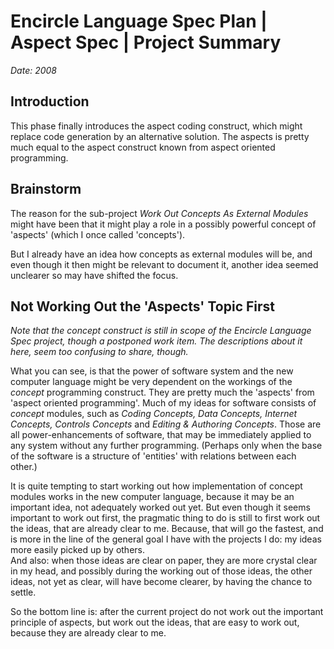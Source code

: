 ﻿Encircle Language Spec Plan | Aspect Spec | Project Summary
===========================================================

*Date: 2008*

Introduction
------------

This phase finally introduces the aspect coding construct, which might replace code generation by an alternative solution. The aspects is pretty much equal to the aspect construct known from aspect oriented programming.


Brainstorm
----------

The reason for the sub-project *Work Out Concepts As External Modules* might have been that it might play a role in a possibly powerful concept of 'aspects' (which I once called 'concepts').

But I already have an idea how concepts as external modules will be, and even though it then might be relevant to document it, another idea seemed unclearer so may have shifted the focus.


Not Working Out the 'Aspects' Topic First
-----------------------------------------

*Note that the concept construct is still in scope of the Encircle Language Spec project, though a postponed work item. The descriptions about it here, seem too confusing to share, though.*

What you can see, is that the power of software system and the new computer language might be very dependent on the workings of the *concept* programming construct. They are pretty much the 'aspects' from 'aspect oriented programming'. Much of my ideas for software consists of *concept* modules, such as *Coding Concepts, Data Concepts, Internet Concepts, Controls Concepts* and *Editing & Authoring Concepts*. Those are all power-enhancements of software, that may be immediately applied to any system without any further programming. (Perhaps only when the base of the software is a structure of 'entities' with relations between each other.)

It is quite tempting to start working out how implementation of concept modules works in the new computer language, because it may be an important idea, not adequately worked out yet. But even though it seems important to work out first, the pragmatic thing to do is still to first work out the ideas, that are already clear to me. Because, that will go the fastest, and is more in the line of the general goal I have with the projects I do: my ideas more easily picked up by others.  
And also: when those ideas are clear on paper, they are more crystal clear in my head, and possibly during the working out of those ideas, the other ideas, not yet as clear, will have become clearer, by having the chance to settle.

So the bottom line is: after the current project do not work out the important principle of aspects, but work out the ideas, that are easy to work out, because they are already clear to me.